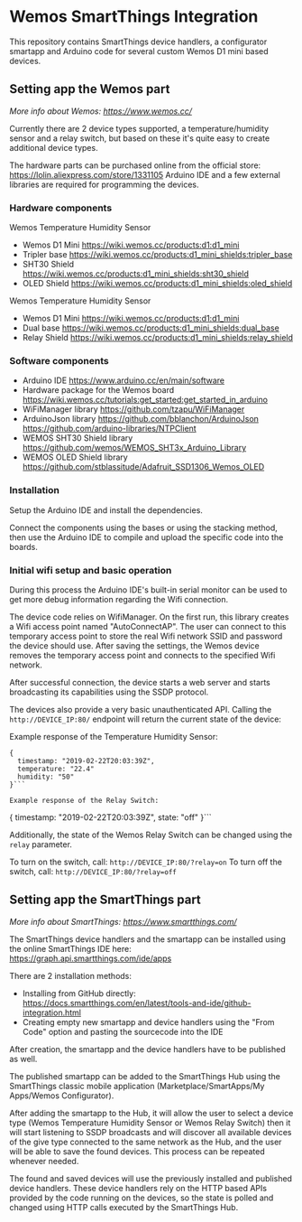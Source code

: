 # Wemos SmartThings Integration
This repository contains SmartThings device handlers, a configurator smartapp and Arduino code for several custom Wemos D1 mini based devices.

## Setting app the Wemos part
_More info about Wemos: https://www.wemos.cc/_

Currently there are 2 device types supported, a temperature/humidity sensor and a relay switch, but based on these it's quite easy to create additional device types.

The hardware parts can be purchased online from the official store: https://lolin.aliexpress.com/store/1331105
Arduino IDE and a few external libraries are required for programming the devices.

### Hardware components
Wemos Temperature Humidity Sensor
* Wemos D1 Mini https://wiki.wemos.cc/products:d1:d1_mini
* Tripler base https://wiki.wemos.cc/products:d1_mini_shields:tripler_base
* SHT30 Shield https://wiki.wemos.cc/products:d1_mini_shields:sht30_shield
* OLED Shield https://wiki.wemos.cc/products:d1_mini_shields:oled_shield

Wemos Temperature Humidity Sensor
* Wemos D1 Mini https://wiki.wemos.cc/products:d1:d1_mini
* Dual base https://wiki.wemos.cc/products:d1_mini_shields:dual_base
* Relay Shield https://wiki.wemos.cc/products:d1_mini_shields:relay_shield

### Software components
* Arduino IDE https://www.arduino.cc/en/main/software
* Hardware package for the Wemos board https://wiki.wemos.cc/tutorials:get_started:get_started_in_arduino
* WiFiManager library https://github.com/tzapu/WiFiManager
* ArduinoJson library https://github.com/bblanchon/ArduinoJson
https://github.com/arduino-libraries/NTPClient
* WEMOS SHT30 Shield library https://github.com/wemos/WEMOS_SHT3x_Arduino_Library
* WEMOS OLED Shield library https://github.com/stblassitude/Adafruit_SSD1306_Wemos_OLED

### Installation
Setup the Arduino IDE and install the dependencies.

Connect the components using the bases or using the stacking method, then use the Arduino IDE to compile and upload the specific code into the boards.

### Initial wifi setup and basic operation
During this process the Arduino IDE's built-in serial monitor can be used to get more debug information regarding the Wifi connection.

The device code relies on WifiManager. On the first run, this library creates a Wifi access point named "AutoConnectAP". The user can connect to this temporary access point to store the real Wifi network SSID and password the device should use. After saving the settings, the Wemos device removes the temporary access point and connects to the specified Wifi network.

After successful connection, the device starts a web server and starts broadcasting its capabilities using the SSDP protocol.

The devices also provide a very basic unauthenticated API. Calling the `http://DEVICE_IP:80/` endpoint will return the current state of the device:

Example response of the Temperature Humidity Sensor:
```
{
  timestamp: "2019-02-22T20:03:39Z",
  temperature: "22.4"
  humidity: "50"
}```

Example response of the Relay Switch:
```
{
  timestamp: "2019-02-22T20:03:39Z",
  state: "off"
}```

Additionally, the state of the Wemos Relay Switch can be changed using the `relay` parameter.

To turn on the switch, call: `http://DEVICE_IP:80/?relay=on`
To turn off the switch, call: `http://DEVICE_IP:80/?relay=off`


## Setting app the SmartThings part
_More info about SmartThings: https://www.smartthings.com/_

The SmartThings device handlers and the smartapp can be installed using the online SmartThings IDE here: https://graph.api.smartthings.com/ide/apps

There are 2 installation methods:
* Installing from GitHub directly: https://docs.smartthings.com/en/latest/tools-and-ide/github-integration.html
* Creating empty new smartapp and device handlers using the "From Code" option and pasting the sourcecode into the IDE

After creation, the smartapp and the device handlers have to be published as well.

The published smartapp can be added to the SmartThings Hub using the SmartThings classic mobile application (Marketplace/SmartApps/My Apps/Wemos Configurator).

After adding the smartapp to the Hub, it will allow the user to select a device type (Wemos Temperature Humidity Sensor or Wemos Relay Switch) then it will start listening to SSDP broadcasts and will discover all available devices of the give type connected to the same network as the Hub, and the user will be able to save the found devices. This process can be repeated whenever needed.

The found and saved devices will use the previously installed and published device handlers. These device handlers rely on the HTTP based APIs provided by the code running on the devices, so the state is polled and changed using HTTP calls executed by the SmartThings Hub.
